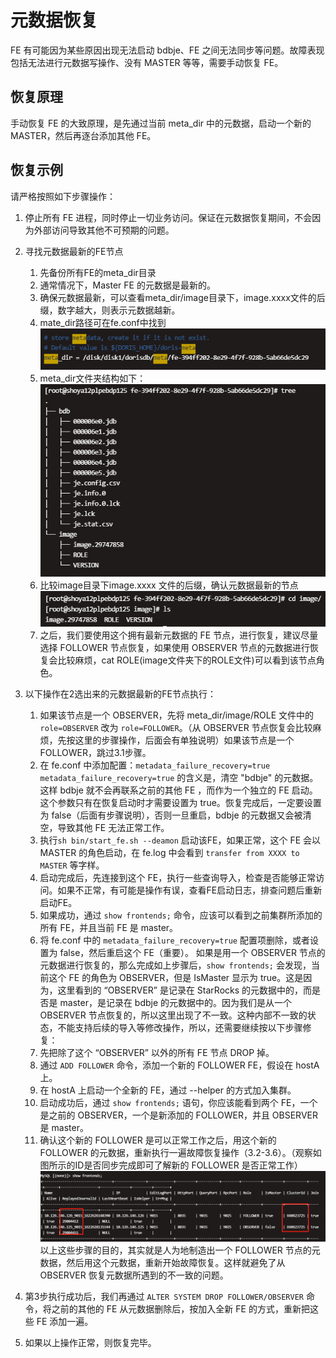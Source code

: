 # 元数据恢复

FE 有可能因为某些原因出现无法启动 bdbje、FE 之间无法同步等问题。故障表现包括无法进行元数据写操作、没有 MASTER 等等，需要手动恢复 FE。

## 恢复原理

手动恢复 FE 的大致原理，是先通过当前 meta_dir 中的元数据，启动一个新的 MASTER，然后再逐台添加其他 FE。

## 恢复示例

请严格按照如下步骤操作：

1. 停止所有 FE 进程，同时停止一切业务访问。保证在元数据恢复期间，不会因为外部访问导致其他不可预期的问题。
2. 寻找元数据最新的FE节点
    1. 先备份所有FE的meta_dir目录
    2. 通常情况下，Master FE 的元数据是最新的。
    3. 确保元数据最新，可以查看meta_dir/image目录下，image.xxxx文件的后缀，数字越大，则表示元数据越新。
    4. mate_dir路径可在fe.conf中找到
    ![8-1](../assets/8-1.png)
    5. meta_dir文件夹结构如下：
    ![8-2](../assets/8-2.png)
    6. 比较image目录下image.xxxx 文件的后缀，确认元数据最新的节点
    ![8-3](../assets/8-3.png)
    7. 之后，我们要使用这个拥有最新元数据的 FE 节点，进行恢复，建议尽量选择 FOLLOWER 节点恢复，如果使用 OBSERVER 节点的元数据进行恢复会比较麻烦，cat ROLE(image文件夹下的ROLE文件)可以看到该节点角色。

3. 以下操作在2选出来的元数据最新的FE节点执行：
    1. 如果该节点是一个 OBSERVER，先将 meta_dir/image/ROLE 文件中的 `role=OBSERVER` 改为 `role=FOLLOWER`。（从 OBSERVER 节点恢复会比较麻烦，先按这里的步骤操作，后面会有单独说明）如果该节点是一个 FOLLOWER，跳过3.1步骤。
    2. 在 fe.conf 中添加配置：`metadata_failure_recovery=true` `metadata_failure_recovery=true` 的含义是，清空 "bdbje" 的元数据。这样 bdbje 就不会再联系之前的其他 FE ，而作为一个独立的 FE 启动。这个参数只有在恢复启动时才需要设置为 true。恢复完成后，一定要设置为 false（后面有步骤说明），否则一旦重启，bdbje 的元数据又会被清空，导致其他 FE 无法正常工作。
    3. 执行`sh bin/start_fe.sh --deamon` 启动该FE，如果正常，这个 FE 会以 MASTER 的角色启动，在 fe.log 中会看到 `transfer from XXXX to MASTER` 等字样。
    4. 启动完成后，先连接到这个 FE，执行一些查询导入，检查是否能够正常访问。如果不正常，有可能是操作有误，查看FE启动日志，排查问题后重新启动FE。
    5. 如果成功，通过 `show frontends;` 命令，应该可以看到之前集群所添加的所有 FE，并且当前 FE 是 master。
    6. 将 fe.conf 中的 `metadata_failure_recovery=true` 配置项删除，或者设置为 false，然后重启这个 FE（重要）。
    如果是用一个 OBSERVER 节点的元数据进行恢复的，那么完成如上步骤后，`show frontends;` 会发现，当前这个 FE 的角色为 OBSERVER，但是 IsMaster 显示为 true。这是因为，这里看到的 “OBSERVER” 是记录在 StarRocks 的元数据中的，而是否是 master，是记录在 bdbje 的元数据中的。因为我们是从一个 OBSERVER 节点恢复的，所以这里出现了不一致。这种内部不一致的状态，不能支持后续的导入等修改操作，所以，还需要继续按以下步骤修复：
    7. 先把除了这个 “OBSERVER” 以外的所有 FE 节点 DROP 掉。
    8. 通过 `ADD FOLLOWER` 命令，添加一个新的 FOLLOWER FE，假设在 hostA 上。
    9. 在 hostA 上启动一个全新的 FE，通过 --helper 的方式加入集群。
    10. 启动成功后，通过 `show frontends;` 语句，你应该能看到两个 FE，一个是之前的 OBSERVER，一个是新添加的 FOLLOWER，并且 OBSERVER 是 master。
    11. 确认这个新的 FOLLOWER 是可以正常工作之后，用这个新的 FOLLOWER 的元数据，重新执行一遍故障恢复操作（3.2-3.6）。（观察如图所示的ID是否同步完成即可了解新的 FOLLOWER 是否正常工作）
    ![8-4](../assets/8-4.png)
    以上这些步骤的目的，其实就是人为地制造出一个 FOLLOWER 节点的元数据，然后用这个元数据，重新开始故障恢复。这样就避免了从 OBSERVER 恢复元数据所遇到的不一致的问题。

4. 第3步执行成功后，我们再通过 `ALTER SYSTEM DROP FOLLOWER/OBSERVER` 命令，将之前的其他的 FE 从元数据删除后，按加入全新 FE 的方式，重新把这些 FE 添加一遍。

5. 如果以上操作正常，则恢复完毕。
